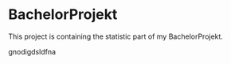 # BachelorProjekt

This project is containing the statistic part of my BachelorProjekt.

gnodigdsldfna